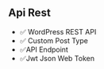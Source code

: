 ## Api Rest
- :white_check_mark: WordPress REST API
- :white_check_mark: Custom Post Type
- :white_check_mark:API Endpoint
- :white_check_mark:Jwt Json Web Token
